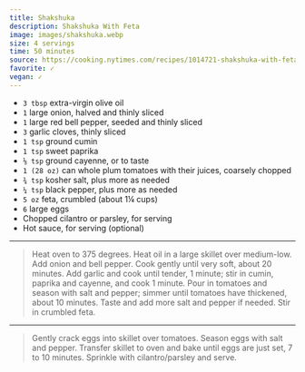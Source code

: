 ```yaml
---
title: Shakshuka
description: Shakshuka With Feta
image: images/shakshuka.webp
size: 4 servings
time: 50 minutes
source: https://cooking.nytimes.com/recipes/1014721-shakshuka-with-feta
favorite: ✓
vegan: ✓
---
```


* `3 tbsp` extra-virgin olive oil
* `1` large onion, halved and thinly sliced
* `1` large red bell pepper, seeded and thinly sliced
* `3` garlic cloves, thinly sliced
* `1 tsp` ground cumin
* `1 tsp` sweet paprika
* `⅛ tsp` ground cayenne, or to taste
* `1 (28 oz)` can whole plum tomatoes with their juices, coarsely chopped
* `¾ tsp` kosher salt, plus more as needed
* `¼ tsp` black pepper, plus more as needed
* `5 oz` feta, crumbled (about 1¼ cups)
* `6` large eggs
* Chopped cilantro or parsley, for serving
* Hot sauce, for serving (optional)

---

> Heat oven to 375 degrees. Heat oil in a large skillet over medium-low. Add onion and bell pepper. Cook gently until very soft, about 20 minutes. Add garlic and cook until tender, 1 minute; stir in cumin, paprika and cayenne, and cook 1 minute. Pour in tomatoes and season with salt and pepper; simmer until tomatoes have thickened, about 10 minutes. Taste and add more salt and pepper if needed. Stir in crumbled feta.

---

> Gently crack eggs into skillet over tomatoes. Season eggs with salt and pepper. Transfer skillet to oven and bake until eggs are just set, 7 to 10 minutes. Sprinkle with cilantro/parsley and serve.
